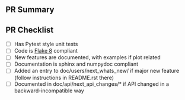 ## PR Summary

## PR Checklist

- [ ] Has Pytest style unit tests
- [ ] Code is [Flake 8](http://flake8.pycqa.org/en/latest/) compliant
- [ ] New features are documented, with examples if plot related
- [ ] Documentation is sphinx and numpydoc compliant
- [ ] Added an entry to doc/users/next_whats_new/ if major new feature (follow instructions in README.rst there)
- [ ] Documented in doc/api/next_api_changes/* if API changed in a backward-incompatible way

<!--
Thank you so much for your PR!  To help us review your contribution, please
consider the following points:

- A development guide is available at
  https://matplotlib.org/devdocs/devel/index.html.

- Help with git and github is available at
  https://matplotlib.org/devel/gitwash/development_workflow.html.

- Do not create the PR out of master, but out of a separate branch.

- The PR title should summarize the changes, for example "Raise ValueError on
  non-numeric input to set_xlim".  Avoid non-descriptive titles such as
  "Addresses issue #8576".

- The summary should provide at least 1-2 sentences describing the pull request
  in detail (Why is this change required?  What problem does it solve?) and
  link to any relevant issues.

- If you are contributing fixes to docstrings, please pay attention to
  http://matplotlib.org/devel/documenting_mpl.html#formatting.  In particular,
  note the difference between using single backquotes, double backquotes, and
  asterisks in the markup.

We understand that PRs can sometimes be overwhelming, especially as the
reviews start coming in.  Please let us know if the reviews are unclear or
the recommended next step seems overly demanding, if you would like help in
addressing a reviewer's comments, or if you have been waiting too long to hear
back on your PR.
-->

